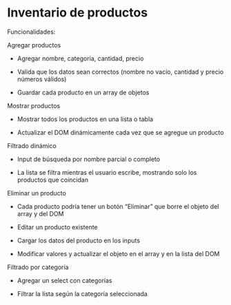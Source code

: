 # Inventario de productos

Funcionalidades:

Agregar productos

- Agregar nombre, categoría, cantidad, precio

- Valida que los datos sean correctos (nombre no vacío, cantidad y precio números válidos)

- Guardar cada producto en un array de objetos

Mostrar productos

- Mostrar todos los productos en una lista o tabla

- Actualizar el DOM dinámicamente cada vez que se agregue un producto

Filtrado dinámico

- Input de búsqueda por nombre parcial o completo

- La lista se filtra mientras el usuario escribe, mostrando solo los productos que coincidan

Eliminar un producto

- Cada producto podría tener un botón “Eliminar” que borre el objeto del array y del DOM

- Editar un producto existente

- Cargar los datos del producto en los inputs

- Modificar valores y actualizar el objeto en el array y en la lista del DOM

Filtrado por categoría

- Agregar un select con categorías

- Filtrar la lista según la categoría seleccionada
